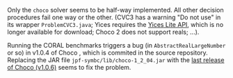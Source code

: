 Only the `choco` solver seems to be half-way implemented.  All other
decision procedures fail one way or the other.  (CVC3 has a warning
"Do not use" in its wrapper `ProblemCVC3.java`; Yices requires the
[Yices Lite API][yices-lite], which is no longer available for
download; Choco 2 does not support reals; ...).

Running the CORAL benchmarks triggers a bug (in
`AbstractRealLargeNumber` or so) in v1.0.4 of Choco , which is
commited in the source repository.  Replacing the JAR file
`jpf-symbc/lib/choco-1_2_04.jar` with the
[last release of Choco (v1.0.6)][choco-update] seems to fix the
problem.


[yices-lite]: http://atlantis.seidenberg.pace.edu/wiki/lep/Yices_Java_API_Lite
[choco-update]: http://sourceforge.net/projects/choco/files/choco/1.2.06/
